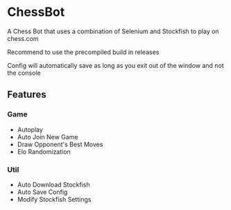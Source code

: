 # ChessBot
A Chess Bot that uses a combination of Selenium and Stockfish to play on chess.com

Recommend to use the precompiled build in releases

Config will automatically save as long as you exit out of the window and not the console

## Features

### Game 
- Autoplay
- Auto Join New Game
- Draw Opponent's Best Moves
- Elo Randomization

### Util
- Auto Download Stockfish
- Auto Save Config
- Modify Stockfish Settings

